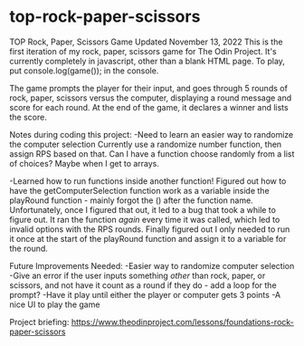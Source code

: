 # top-rock-paper-scissors
TOP Rock, Paper, Scissors Game
Updated November 13, 2022
This is the first iteration of my rock, paper, scissors game for The Odin Project. It's currently completely in javascript, other than a blank HTML page. To play, put console.log(game()); in the console.

The game prompts the player for their input, and goes through 5 rounds of rock, paper, scissors versus the computer, displaying a round message and score for each round. At the end of the game, it declares a winner and lists the score.

Notes during coding this project:
-Need to learn an easier way to randomize the computer selection
    Currently use a randomize number function, then assign RPS based on that. Can I have a function choose randomly from a list of choices? Maybe when I get to arrays.

-Learned how to run functions inside another function!
    Figured out how to have the getComputerSelection function work as a variable inside the playRound function - mainly forgot the () after the function name. Unfortunately, once I figured that out, it led to a bug that took a while to figure out. It ran the function *again* every time it was called, which led to invalid options with the RPS rounds. Finally figured out I only needed to run it once at the start of the playRound function and assign it to a variable for the round.

Future Improvements Needed:
-Easier way to randomize computer selection
-Give an error if the user inputs something *other* than rock, paper, or scissors, and not have it count as a round if they do - add a loop for the prompt?
-Have it play until either the player or computer gets 3 points
-A nice UI to play the game


Project briefing: https://www.theodinproject.com/lessons/foundations-rock-paper-scissors
